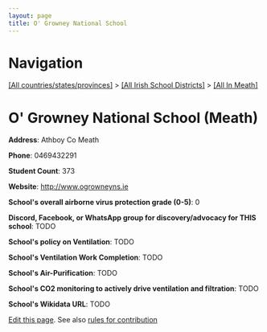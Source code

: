 ```yaml
---
layout: page
title: O' Growney National School
---
```

# Navigation

[[All countries/states/provinces]](../../..) > [[All Irish School Districts]](../..) > [[All In Meath]](..)

# O' Growney National School (Meath)

**Address**: Athboy Co Meath

**Phone**: 0469432291

**Student Count**: 373

**Website**: <http://www.ogrowneyns.ie>

**School's overall airborne virus protection grade (0-5)**: 0

**Discord, Facebook, or WhatsApp group for discovery/advocacy for THIS school**: TODO

**School's policy on Ventilation**: TODO

**School's Ventilation Work Completion**: TODO

**School's Air-Purification**: TODO

**School's CO2 monitoring to actively drive ventilation and filtration**: TODO

**School's Wikidata URL**: TODO


[Edit this page](https://github.com/ventilate-schools/Ireland/edit/main/./Meath/O'_Growney_National_School.md). See also [rules for contribution](../../../contribution-rules/)